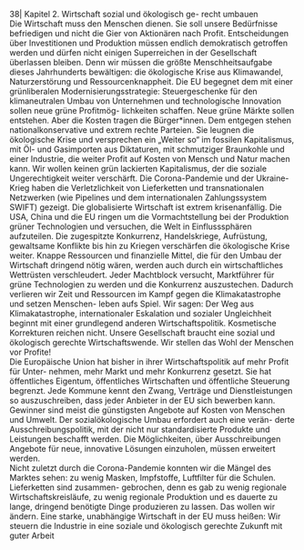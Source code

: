 38| 
Kapitel 2. Wirtschaft sozial und ökologisch ge-
recht umbauen  
Die Wirtschaft muss den Menschen dienen. Sie soll unsere Bedürfnisse befriedigen 
und nicht die Gier von Aktionären nach Profit. Entscheidungen über Investitionen und 
Produktion müssen endlich demokratisch getroffen werden und dürfen nicht einigen 
Superreichen in der Gesellschaft überlassen bleiben. Denn wir müssen die größte 
Menschheitsaufgabe dieses Jahrhunderts bewältigen: die ökologische Krise aus 
Klimawandel, Naturzerstörung und Ressourcenknappheit. Die EU begegnet dem mit 
einer grünliberalen Modernisierungsstrategie: Steuergeschenke für den klimaneutralen 
Umbau von Unternehmen und technologische Innovation sollen neue grüne Profitmög-
lichkeiten schaffen. Neue grüne Märkte sollen entstehen. Aber die Kosten tragen die 
Bürger*innen. 
Dem entgegen stehen nationalkonservative und extrem rechte Parteien. Sie leugnen 
die ökologische Krise und versprechen ein „Weiter so“ im fossilen Kapitalismus, mit Öl- 
und Gasimporten aus Diktaturen, mit schmutziger Braunkohle und einer Industrie, die 
weiter Profit auf Kosten von Mensch und Natur machen kann. 
Wir wollen keinen grün lackierten Kapitalismus, der die soziale Ungerechtigkeit weiter 
verschärft. Die Corona-Pandemie und der Ukraine-Krieg haben die Verletzlichkeit von 
Lieferketten und transnationalen Netzwerken (wie Pipelines und dem internationalen 
Zahlungssystem SWIFT) gezeigt. Die globalisierte Wirtschaft ist extrem krisenanfällig. 
Die USA, China und die EU ringen um die Vormachtstellung bei der Produktion grüner 
Technologien und versuchen, die Welt in Einflusssphären aufzuteilen. Die zugespitzte 
Konkurrenz, Handelskriege, Aufrüstung, gewaltsame Konflikte bis hin zu Kriegen 
verschärfen die ökologische Krise weiter. Knappe Ressourcen und finanzielle Mittel, 
die für den Umbau der Wirtschaft dringend nötig wären, werden auch durch ein 
wirtschaftliches Wettrüsten verschleudert. Jeder Machtblock versucht, Marktführer für 
grüne Technologien zu werden und die Konkurrenz auszustechen. Dadurch verlieren 
wir Zeit und Ressourcen im Kampf gegen die Klimakatastrophe und setzen Menschen-
leben aufs Spiel. 
Wir sagen: Der Weg aus Klimakatastrophe, internationaler Eskalation und sozialer 
Ungleichheit beginnt mit einer grundlegend anderen Wirtschaftspolitik. Kosmetische 
Korrekturen reichen nicht. Unsere Gesellschaft braucht eine sozial und ökologisch 
gerechte Wirtschaftswende. Wir stellen das Wohl der Menschen vor Profite!  
Die Europäische Union hat bisher in ihrer Wirtschaftspolitik auf mehr Profit für Unter-
nehmen, mehr Markt und mehr Konkurrenz gesetzt. Sie hat öffentliches Eigentum, 
öffentliches Wirtschaften und öffentliche Steuerung begrenzt. Jede Kommune kennt 
den Zwang, Verträge und Dienstleistungen so auszuschreiben, dass jeder Anbieter in 
der EU sich bewerben kann. Gewinner sind meist die günstigsten Angebote auf Kosten 
von Menschen und Umwelt. Der sozialökologische Umbau erfordert auch eine verän-
derte Ausschreibungspolitik, mit der nicht nur standardisierte Produkte und Leistungen 
beschafft werden. Die Möglichkeiten, über Ausschreibungen Angebote für neue, 
innovative Lösungen einzuholen, müssen erweitert werden.  
Nicht zuletzt durch die Corona-Pandemie konnten wir die Mängel des Marktes sehen: 
zu wenig Masken, Impfstoffe, Luftfilter für die Schulen. Lieferketten sind zusammen-
gebrochen, denn es gab zu wenig regionale Wirtschaftskreisläufe, zu wenig regionale 
Produktion und es dauerte zu lange, dringend benötigte Dinge produzieren zu lassen. 
Das wollen wir ändern. Eine starke, unabhängige Wirtschaft in der EU muss heißen: Wir 
steuern die Industrie in eine soziale und ökologisch gerechte Zukunft mit guter Arbeit 
